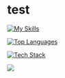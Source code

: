 # test

[![My Skills](https://skillicons.dev/icons?i=python,c,cpp,javascript,html,css,tailwindcss,nextjs,react)](https://skillicons.dev)

[![Top Languages](https://github-readme-stats.vercel.app/api/top-langs/?username=echoesonmars&layout=compact&theme=radical&hide_border=true&langs_count=8)](https://github.com/anuraghazra/github-readme-stats)

[![Tech Stack](https://github-readme-tech-stack.vercel.app/api/cards?username=echoesonmars&theme=radical)](https://github-readme-tech-stack.vercel.app)

![](https://github-readme-activity-graph.vercel.app/graph?username=echoesonmars&theme=react-dark&hide_border=true&area=true)
